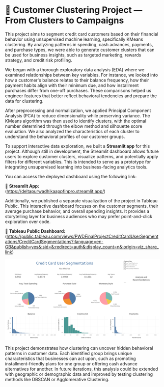 # 🧠 Customer Clustering Project — From Clusters to Campaigns

This project aims to segment credit card customers based on their financial behavior using unsupervised machine learning, specifically KMeans clustering. By analyzing patterns in spending, cash advances, payments, and purchase types, we were able to generate customer clusters that can be used for business insights, such as targeted marketing, rewards strategy, and credit risk profiling.

We began with a thorough exploratory data analysis (EDA) where we examined relationships between key variables. For instance, we looked into how a customer's balance relates to their balance frequency, how their payment habits align with their minimum due, and how installment purchases differ from one-off purchases. These comparisons helped us engineer features that better reflect behavioral tendencies and prepare the data for clustering.

After preprocessing and normalization, we applied Principal Component Analysis (PCA) to reduce dimensionality while preserving variance. The KMeans algorithm was then used to identify clusters, with the optimal number determined through the elbow method and silhouette score evaluation. We also analyzed the characteristics of each cluster to understand the behavioral profiles of our customer groups.

To support interactive data exploration, we built a **Streamlit app** for this project. Although still in development, the Streamlit dashboard allows future users to explore customer clusters, visualize patterns, and potentially apply filters for different variables. This is intended to serve as a prototype for integrating unsupervised learning into business-facing analytics tools.

You can access the deployed dashboard using the following link:

🔗 **Streamlit App:**  
(https://deltapurwadhikaappfinpro.streamlit.app/)

Additionally, we published a separate visualization of the project in Tableau Public. This interactive dashboard focuses on the customer segments, their average purchase behavior, and overall spending insights. It provides a storytelling layer for business audiences who may prefer point-and-click exploration over code.

🔗 **Tableau Public Dashboard:**  
(https://public.tableau.com/views/PWDFinalProjectCreditCardUserSegmentations/CreditCardSegmentations?:language=en-GB&publish=yes&:sid=&:redirect=auth&:display_count=n&:origin=viz_share_link)

![Tableau Screenshot](https://github.com/PurwadhikaDev/DeltaGroup_DTI_OL_02_FinalProject/blob/main/Credit%20Card%20Segmentations.png)

This project demonstrates how clustering can uncover hidden behavioral patterns in customer data. Each identified group brings unique characteristics that businesses can act upon, such as promoting installment-friendly plans for one group or offering cash advance alternatives for another. In future iterations, this analysis could be extended with geographic or demographic data and improved by testing clustering methods like DBSCAN or Agglomerative Clustering.
